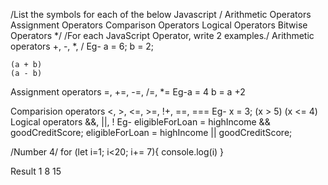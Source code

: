 /List the symbols for each of the below Javascript / Arithmetic Operators Assignment Operators Comparison Operators Logical Operators Bitwise Operators */
/For each JavaScript Operator, write 2 examples./ 
Arithmetic operators
  +, -, *, /
  Eg-  a = 6;
     b = 2;

    (a + b)
    (a - b)

 Assignment operators
    =, +=, -=, /=, *=
    Eg-a = 4
       b = a +2

 Comparision operators
    <, >, <=, >=, !+, ==, ===
    Eg- x = 3;
    (x > 5)
    (x <= 4)
 Logical operators
    &&, ||, !
    Eg- eligibleForLoan = highIncome && goodCreditScore;
    eligibleForLoan = highIncome || goodCreditScore;

  /Number 4/ for (let i=1; i<20; i+= 7){ console.log(i) }

Result 1 8 15


    




